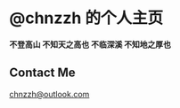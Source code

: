 # @chnzzh 的个人主页


**不登高山 不知天之高也 不临深溪 不知地之厚也**


## Contact Me

[chnzzh@outlook.com](mailto:chnzzh@outlook.com)
